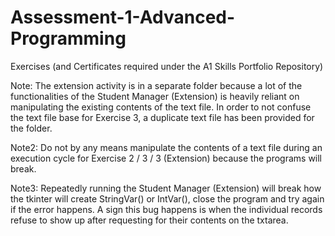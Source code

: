 # Assessment-1-Advanced-Programming
Exercises (and Certificates required under the A1 Skills Portfolio Repository)

Note: The extension activity is in a separate folder because a lot of the functionalities of the Student Manager (Extension) is heavily reliant on manipulating the existing contents of the text file. In order to not confuse the text file base for Exercise 3, a duplicate text file has been provided for the folder.

Note2: Do not by any means manipulate the contents of a text file during an execution cycle for Exercise 2 / 3 / 3 (Extension) because the programs will break.

Note3: Repeatedly running the Student Manager (Extension) will break how the tkinter will create StringVar() or IntVar(), close the program and try again if the error happens. A sign this bug happens is when the individual records refuse to show up after requesting for their contents on the txtarea.                                                                                                                                                                                                                                

